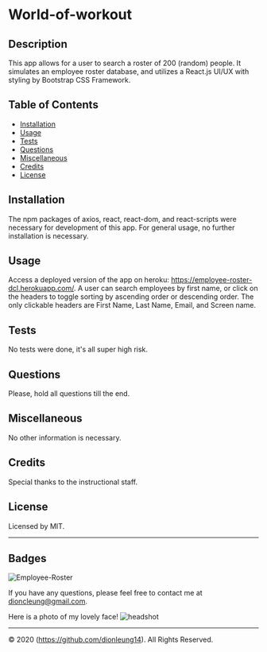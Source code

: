 # World-of-workout

## Description 

This app allows for a user to search a roster of 200 (random) people. It simulates an employee roster database, and utilizes a React.js UI/UX with styling by Bootstrap CSS Framework. 

## Table of Contents

* [Installation](#installation)
* [Usage](#usage)
* [Tests](#tests)
* [Questions](#questions)
* [Miscellaneous](#miscellaneous)
* [Credits](#credits)
* [License](#license)


## Installation

The npm packages of axios, react, react-dom, and react-scripts were necessary for development of this app. For general usage, no further installation is necessary.

## Usage 

Access a deployed version of the app on heroku: https://employee-roster-dcl.herokuapp.com/. A user can search employees by first name, or click on the headers to toggle sorting by ascending order or descending order. The only clickable headers are First Name, Last Name, Email, and Screen name.

## Tests

No tests were done, it's all super high risk.

## Questions

Please, hold all questions till the end.

## Miscellaneous

No other information is necessary.

## Credits

Special thanks to the instructional staff. 

## License

Licensed by MIT.

---

## Badges

![Employee-Roster](https://img.shields.io/badge/dionleung14-Employee%20Roster-blue)

If you have any questions, please feel free to contact me at dioncleung@gmail.com.

Here is a photo of my lovely face! ![headshot](https://avatars3.githubusercontent.com/u/59448302?v=4)

---
© 2020 (https://github.com/dionleung14). All Rights Reserved.

